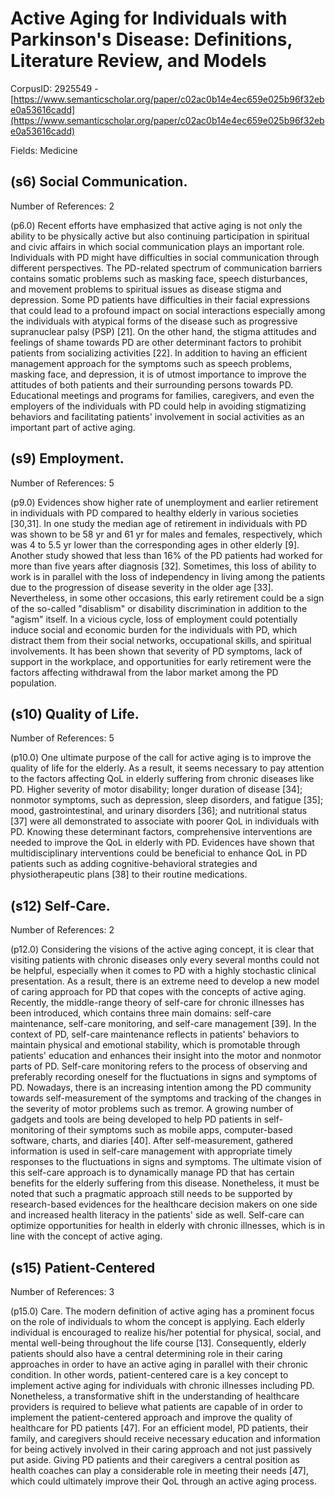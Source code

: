 # Active Aging for Individuals with Parkinson's Disease: Definitions, Literature Review, and Models

CorpusID: 2925549 - [https://www.semanticscholar.org/paper/c02ac0b14e4ec659e025b96f32ebe0a53616cadd](https://www.semanticscholar.org/paper/c02ac0b14e4ec659e025b96f32ebe0a53616cadd)

Fields: Medicine

## (s6) Social Communication.
Number of References: 2

(p6.0) Recent efforts have emphasized that active aging is not only the ability to be physically active but also continuing participation in spiritual and civic affairs in which social communication plays an important role. Individuals with PD might have difficulties in social communication through different perspectives. The PD-related spectrum of communication barriers contains somatic problems such as masking face, speech disturbances, and movement problems to spiritual issues as disease stigma and depression. Some PD patients have difficulties in their facial expressions that could lead to a profound impact on social interactions especially among the individuals with atypical forms of the disease such as progressive supranuclear palsy (PSP) [21]. On the other hand, the stigma attitudes and feelings of shame towards PD are other determinant factors to prohibit patients from socializing activities [22]. In addition to having an efficient management approach for the symptoms such as speech problems, masking face, and depression, it is of utmost importance to improve the attitudes of both patients and their surrounding persons towards PD. Educational meetings and programs for families, caregivers, and even the employers of the individuals with PD could help in avoiding stigmatizing behaviors and facilitating patients' involvement in social activities as an important part of active aging.
## (s9) Employment.
Number of References: 5

(p9.0) Evidences show higher rate of unemployment and earlier retirement in individuals with PD compared to healthy elderly in various societies [30,31]. In one study the median age of retirement in individuals with PD was shown to be 58 yr and 61 yr for males and females, respectively, which was 4 to 5.5 yr lower than the corresponding ages in other elderly [9]. Another study showed that less than 16% of the PD patients had worked for more than five years after diagnosis [32]. Sometimes, this loss of ability to work is in parallel with the loss of independency in living among the patients due to the progression of disease severity in the older age [33]. Nevertheless, in some other occasions, this early retirement could be a sign of the so-called "disablism" or disability discrimination in addition to the "agism" itself. In a vicious cycle, loss of employment could potentially induce social and economic burden for the individuals with PD, which distract them from their social networks, occupational skills, and spiritual involvements. It has been shown that severity of PD symptoms, lack of support in the workplace, and opportunities for early retirement were the factors affecting withdrawal from the labor market among the PD population.
## (s10) Quality of Life.
Number of References: 5

(p10.0) One ultimate purpose of the call for active aging is to improve the quality of life for the elderly. As a result, it seems necessary to pay attention to the factors affecting QoL in elderly suffering from chronic diseases like PD. Higher severity of motor disability; longer duration of disease [34]; nonmotor symptoms, such as depression, sleep disorders, and fatigue [35]; mood, gastrointestinal, and urinary disorders [36]; and nutritional status [37] were all demonstrated to associate with poorer QoL in individuals with PD. Knowing these determinant factors, comprehensive interventions are needed to improve the QoL in elderly with PD. Evidences have shown that multidisciplinary interventions could be beneficial to enhance QoL in PD patients such as adding cognitive-behavioral strategies and physiotherapeutic plans [38] to their routine medications.
## (s12) Self-Care.
Number of References: 2

(p12.0) Considering the visions of the active aging concept, it is clear that visiting patients with chronic diseases only every several months could not be helpful, especially when it comes to PD with a highly stochastic clinical presentation. As a result, there is an extreme need to develop a new model of caring approach for PD that copes with the concepts of active aging. Recently, the middle-range theory of self-care for chronic illnesses has been introduced, which contains three main domains: self-care maintenance, self-care monitoring, and self-care management [39]. In the context of PD, self-care maintenance reflects in patients' behaviors to maintain physical and emotional stability, which is promotable through patients' education and enhances their insight into the motor and nonmotor parts of PD. Self-care monitoring refers to the process of observing and preferably recording oneself for the fluctuations in signs and symptoms of PD. Nowadays, there is an increasing intention among the PD community towards self-measurement of the symptoms and tracking of the changes in the severity of motor problems such as tremor. A growing number of gadgets and tools are being developed to help PD patients in self-monitoring of their symptoms such as mobile apps, computer-based software, charts, and diaries [40]. After self-measurement, gathered information is used in self-care management with appropriate timely responses to the fluctuations in signs and symptoms. The ultimate vision of this self-care approach is to dynamically manage PD that has certain benefits for the elderly suffering from this disease. Nonetheless, it must be noted that such a pragmatic approach still needs to be supported by research-based evidences for the healthcare decision makers on one side and increased health literacy in the patients' side as well. Self-care can optimize opportunities for health in elderly with chronic illnesses, which is in line with the concept of active aging.
## (s15) Patient-Centered
Number of References: 3

(p15.0) Care. The modern definition of active aging has a prominent focus on the role of individuals to whom the concept is applying. Each elderly individual is encouraged to realize his/her potential for physical, social, and mental well-being throughout the life course [13]. Consequently, elderly patients should also have a central determining role in their caring approaches in order to have an active aging in parallel with their chronic condition. In other words, patient-centered care is a key concept to implement active aging for individuals with chronic illnesses including PD. Nonetheless, a transformative shift in the understanding of healthcare providers is required to believe what patients are capable of in order to implement the patient-centered approach and improve the quality of healthcare for PD patients [47]. For an efficient model, PD patients, their family, and caregivers should receive necessary education and information for being actively involved in their caring approach and not just passively put aside. Giving PD patients and their caregivers a central position as health coaches can play a considerable role in meeting their needs [47], which could ultimately improve their QoL through an active aging process.
